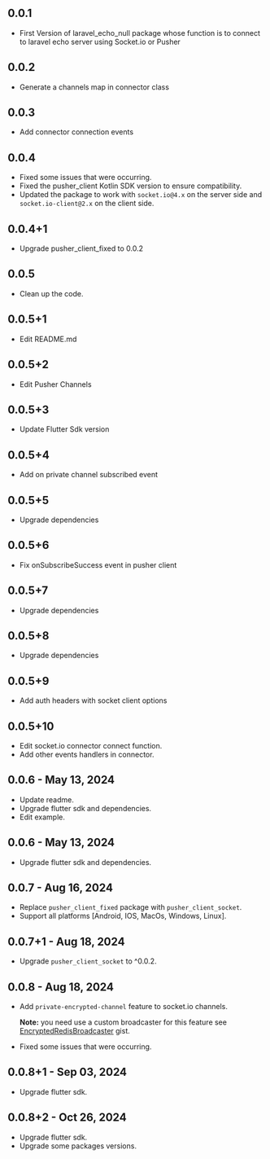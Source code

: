 ## 0.0.1

- First Version of laravel_echo_null package whose function is to connect to laravel echo server using Socket.io or Pusher

## 0.0.2

- Generate a channels map in connector class

## 0.0.3

- Add connector connection events

## 0.0.4

- Fixed some issues that were occurring.
- Fixed the pusher_client Kotlin SDK version to ensure compatibility.
- Updated the package to work with `socket.io@4.x` on the server side and `socket.io-client@2.x` on the client side.

## 0.0.4+1

- Upgrade pusher_client_fixed to 0.0.2

## 0.0.5

- Clean up the code.

## 0.0.5+1

- Edit README.md

## 0.0.5+2

- Edit Pusher Channels

## 0.0.5+3

- Update Flutter Sdk version

## 0.0.5+4

- Add on private channel subscribed event

## 0.0.5+5

- Upgrade dependencies

## 0.0.5+6

- Fix onSubscribeSuccess event in pusher client

## 0.0.5+7

- Upgrade dependencies

## 0.0.5+8

- Upgrade dependencies

## 0.0.5+9

- Add auth headers with socket client options

## 0.0.5+10

- Edit socket.io connector connect function.
- Add other events handlers in connector.

## 0.0.6 - May 13, 2024

- Update readme.
- Upgrade flutter sdk and dependencies.
- Edit example.

## 0.0.6 - May 13, 2024

- Upgrade flutter sdk and dependencies.


## 0.0.7 - Aug 16, 2024

- Replace `pusher_client_fixed` package with `pusher_client_socket`.
- Support all platforms [Android, IOS, MacOs, Windows, Linux].

## 0.0.7+1 - Aug 18, 2024

- Upgrade `pusher_client_socket` to ^0.0.2.

## 0.0.8 - Aug 18, 2024

- Add `private-encrypted-channel` feature to socket.io channels.

    **Note:** you need use a custom broadcaster for this feature see [EncryptedRedisBroadcaster](https://gist.github.com/AbdoPrDZ/415fcaf6568cef762e2b3eeb019c16bd) gist.

- Fixed some issues that were occurring.

## 0.0.8+1 - Sep 03, 2024

- Upgrade flutter sdk.


## 0.0.8+2 - Oct 26, 2024

- Upgrade flutter sdk.
- Upgrade some packages versions.

